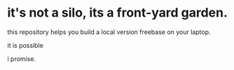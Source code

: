 # it's not a silo, its a front-yard garden.

this repository helps you build a local version freebase on your laptop.




it is possible






i promise.
